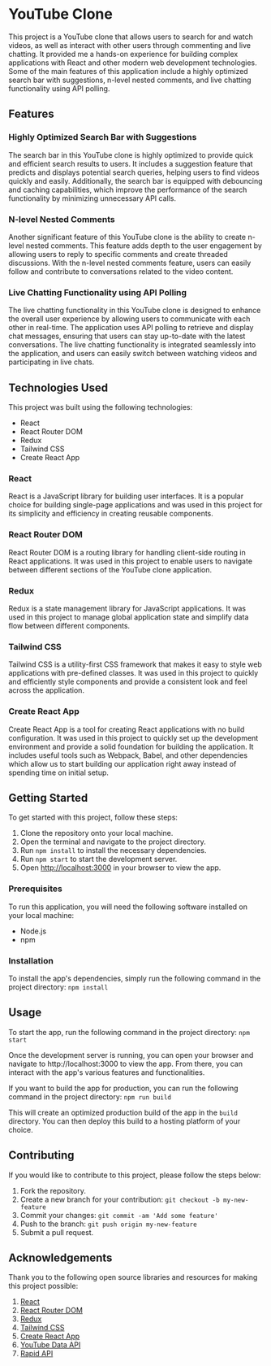 # YouTube Clone

This project is a YouTube clone that allows users to search for and watch videos, as well as interact with other users through commenting and live chatting. It provided me a hands-on experience for building complex applications with React and other modern web development technologies. Some of the main features of this application include a highly optimized search bar with suggestions, n-level nested comments, and live chatting functionality using API polling.

## Features

### Highly Optimized Search Bar with Suggestions

The search bar in this YouTube clone is highly optimized to provide quick and efficient search results to users. It includes a suggestion feature that predicts and displays potential search queries, helping users to find videos quickly and easily. Additionally, the search bar is equipped with debouncing and caching capabilities, which improve the performance of the search functionality by minimizing unnecessary API calls.

### N-level Nested Comments

Another significant feature of this YouTube clone is the ability to create n-level nested comments. This feature adds depth to the user engagement by allowing users to reply to specific comments and create threaded discussions. With the n-level nested comments feature, users can easily follow and contribute to conversations related to the video content.

### Live Chatting Functionality using API Polling

The live chatting functionality in this YouTube clone is designed to enhance the overall user experience by allowing users to communicate with each other in real-time. The application uses API polling to retrieve and display chat messages, ensuring that users can stay up-to-date with the latest conversations. The live chatting functionality is integrated seamlessly into the application, and users can easily switch between watching videos and participating in live chats.

## Technologies Used

This project was built using the following technologies:

- React
- React Router DOM
- Redux
- Tailwind CSS
- Create React App

### React

React is a JavaScript library for building user interfaces. It is a popular choice for building single-page applications and was used in this project for its simplicity and efficiency in creating reusable components.

### React Router DOM

React Router DOM is a routing library for handling client-side routing in React applications. It was used in this project to enable users to navigate between different sections of the YouTube clone application.

### Redux

Redux is a state management library for JavaScript applications. It was used in this project to manage global application state and simplify data flow between different components.

### Tailwind CSS

Tailwind CSS is a utility-first CSS framework that makes it easy to style web applications with pre-defined classes. It was used in this project to quickly and efficiently style components and provide a consistent look and feel across the application.

### Create React App

Create React App is a tool for creating React applications with no build configuration. It was used in this project to quickly set up the development environment and provide a solid foundation for building the application. It includes useful tools such as Webpack, Babel, and other dependencies which allow us to start building our application right away instead of spending time on initial setup.

## Getting Started

To get started with this project, follow these steps:

1. Clone the repository onto your local machine.
2. Open the terminal and navigate to the project directory.
3. Run `npm install` to install the necessary dependencies.
4. Run `npm start` to start the development server.
5. Open [http://localhost:3000](http://localhost:3000) in your browser to view the app.

### Prerequisites

To run this application, you will need the following software installed on your local machine:

- Node.js
- npm

### Installation

To install the app's dependencies, simply run the following command in the project directory:
`npm install`

## Usage

To start the app, run the following command in the project directory:
`npm start`

Once the development server is running, you can open your browser and navigate to http://localhost:3000 to view the app. From there, you can interact with the app's various features and functionalities.

If you want to build the app for production, you can run the following command in the project directory:
`npm run build`

This will create an optimized production build of the app in the `build` directory. You can then deploy this build to a hosting platform of your choice.

## Contributing

If you would like to contribute to this project, please follow the steps below:

1. Fork the repository.
2. Create a new branch for your contribution: `git checkout -b my-new-feature`
3. Commit your changes: `git commit -am 'Add some feature'`
4. Push to the branch: `git push origin my-new-feature`
5. Submit a pull request.

## Acknowledgements

Thank you to the following open source libraries and resources for making this project possible:

1. [React](https://reactjs.org/)
2. [React Router DOM](https://reactrouter.com/)
3. [Redux](https://redux.js.org/)
4. [Tailwind CSS](https://tailwindcss.com/)
5. [Create React App](https://create-react-app.dev/)
6. [YouTube Data API](https://developers.google.com/youtube/v3)
7. [Rapid API](https://rapidapi.com/)

